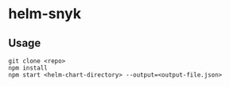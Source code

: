 # helm-snyk

## Usage
```
git clone <repo>
npm install
npm start <helm-chart-directory> --output=<output-file.json>
```
